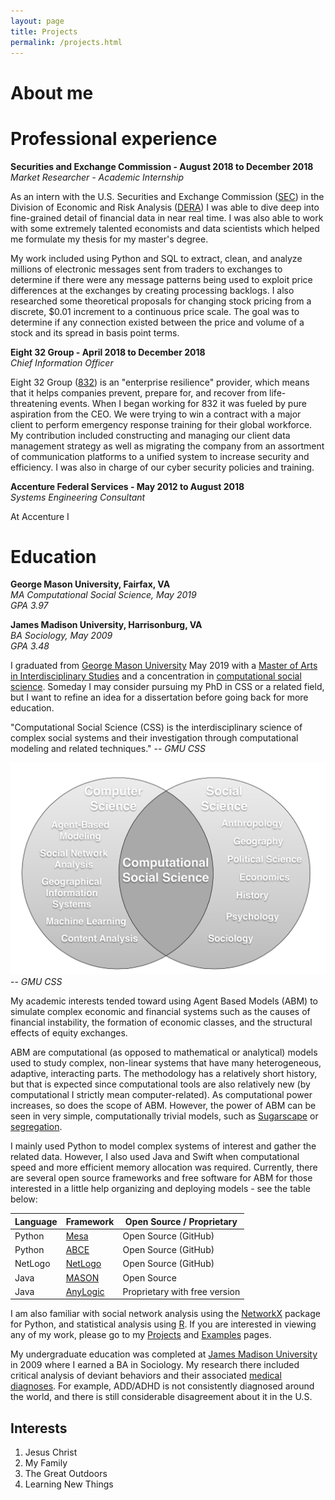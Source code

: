 ```yaml
---
layout: page
title: Projects
permalink: /projects.html
---
```


# About me

# Professional experience

**Securities and Exchange Commission - August 2018 to December 2018**  
*Market Researcher - Academic Internship*  

As an intern with the U.S. Securities and Exchange Commission ([SEC](https://www.sec.gov)) in the Division of Economic and Risk Analysis ([DERA](https://www.sec.gov/dera)) I was able to dive deep into fine-grained detail of financial data in near real time. I was also able to work with some extremely talented economists and data scientists which helped me formulate my thesis for my master's degree.  

My work included using Python and SQL to extract, clean, and analyze millions of electronic messages sent from traders to exchanges to determine if there were any message patterns being used to exploit price differences at the exchanges by creating processing backlogs. I also researched some theoretical proposals for changing stock pricing from a discrete, $0.01 increment to a continuous price scale. The goal was to determine if any connection existed between the price and volume of a stock and its spread in basis point terms.  

**Eight 32 Group - April 2018 to December 2018**  
*Chief Information Officer*  

Eight 32 Group ([832](https://www.eight32group.com)) is an "enterprise resilience" provider, which means that it helps companies prevent, prepare for, and recover from life-threatening events. When I began working for 832 it was fueled by pure aspiration from the CEO. We were trying to win a contract with a major client to perform emergency response training for their global workforce. My contribution included constructing and managing our client data management strategy as well as migrating the company from an assortment of communication platforms to a unified system to increase security and efficiency. I was also in charge of our cyber security policies and training.

**Accenture Federal Services - May 2012 to August 2018**  
*Systems Engineering Consultant*  

At Accenture I 


# Education

**George Mason University, Fairfax, VA**  
*MA Computational Social Science, May 2019*  
*GPA 3.97*

**James Madison University, Harrisonburg, VA**  
*BA Sociology, May 2009*  
*GPA 3.48*

I graduated from [George Mason University](https://www2.gmu.edu) May 2019 with a [Master of Arts in Interdisciplinary Studies](https://mais.gmu.edu/programs/la-mais-isin/overview) and a concentration in [computational social science](https://cos.gmu.edu/cds/computational-social-science/). Someday I may consider pursuing my PhD in CSS or a related field, but I want to refine an idea for a dissertation before going back for more education.

"Computational Social Science (CSS) is the interdisciplinary science of complex social systems and their investigation through computational modeling and related techniques."
-- *GMU CSS*


![CSS Ven Diagram](/images/CSS-Ven-Diagram.png) -- *GMU CSS*


My academic interests tended toward using Agent Based Models (ABM) to simulate complex economic and financial systems such as the causes of financial instability, the formation of economic classes, and the structural effects of equity exchanges.  

ABM are computational (as opposed to mathematical or analytical) models used to study complex, non-linear systems that have many heterogeneous, adaptive, interacting parts. The methodology has a relatively short history, but that is expected since computational tools are also relatively new (by computational I strictly mean computer-related). As computational power increases, so does the scope of ABM. However, the power of ABM can be seen in very simple, computationally trivial models, such as [Sugarscape](https://www.youtube.com/watch?v=4N6D5mMfe0A) or [segregation](https://www.youtube.com/watch?v=dnffIS2EJ30).  

I mainly used Python to model complex systems of interest and gather the related data. However, I also used Java and Swift when computational speed and more efficient memory allocation was required. Currently, there are several open source frameworks and free software for ABM for those interested in a little help organizing and deploying models - see the table below:  

Language | Framework | Open Source / Proprietary
-------- | --------- | -------------------------
Python | [Mesa](https://github.com/projectmesa/mesa) | Open Source (GitHub)
Python | [ABCE](https://github.com/AB-CE/abce) | Open Source (GitHub)
NetLogo | [NetLogo](https://github.com/NetLogo/NetLogo) | Open Source (GitHub)
Java | [MASON](https://cs.gmu.edu/~eclab/projects/mason/) | Open Source
Java | [AnyLogic](https://www.anylogic.com) | Proprietary with free version

I am also familiar with social network analysis using the [NetworkX](https://networkx.github.io) package for Python, and statistical analysis using [R](https://www.r-project.org). If you are interested in viewing any of my work, please go to my [Projects](/projects.html) and [Examples](/examples.html) pages.  

My undergraduate education was completed at [James Madison University](https://www.jmu.edu) in 2009 where I earned a BA in Sociology. My research there included critical analysis of deviant behaviors and their associated [medical diagnoses](https://www.tandfonline.com/doi/abs/10.1080/016396201750065009). For example, ADD/ADHD is not consistently diagnosed around the world, and there is still considerable disagreement about it in the U.S.  


## Interests  

1. Jesus Christ
2. My Family
3. The Great Outdoors
4. Learning New Things

